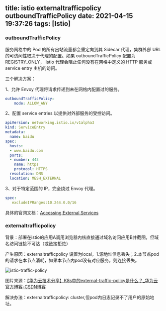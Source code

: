 title: istio externaltrafficpolicy outboundTrafficPolicy
date: 2021-04-15 19:37:26
tags: [Istio]
---

### outboundTrafficPolicy

服务网格中的 Pod 的所有出站流量都会重定向到其 Sidecar 代理，集群外部 URL 的可访问性取决于代理的配置。如果 outboundTrafficPolicy 配置为 REGISTRY_ONLY， Istio 代理会阻止任何没有在网格中定义的 HTTP 服务或 service entry 主机的访问。

三个解决方案：
<!-- more -->
1、允许 Envoy 代理将请求传递到未在网格内配置过的服务。

```yaml
outboundTrafficPolicy:
    mode: ALLOW_ANY
```
2、配置 service entries 以提供对外部服务的受控访问。

```yaml
apiVersion: networking.istio.io/v1alpha3
kind: ServiceEntry
metadata:
  name: baidu
spec:
  hosts:
  - www.baidu.com
  ports:
  - number: 443
    name: https
    protocol: HTTPS
  resolution: DNS
  location: MESH_EXTERNAL
```
3、对于特定范围的 IP，完全绕过 Envoy 代理。

```yaml
spec:
   excludeIPRanges:10.244.0.0/16
```

具体的官网文档：[Accessing External Services](https://link.zhihu.com/?target=https%3A//istio.io/latest/docs/tasks/traffic-management/egress/egress-control/)

### externaltrafficpolicy

背景：部署在istio的应用A调用浏览器内核直接通过域名访问应用B并截图，但域名访问链接不可达（或链接拒绝）

产生原因：externaltrafficpolicy 设置为local，1.源地址信息丢失；2.本节点pod的请求在本节点消耗，如果本节点内pod没有对应服务，则连接丢失。

![istio-traffic-policy](/images/istio-trafic-policy.png)

图片来源：[【华为云技术分享】K8s中的external-traffic-policy是什么？_华为云官方博客-CSDN博客](https://link.zhihu.com/?target=https%3A//blog.csdn.net/devcloud/article/details/105657334)

解决办法：externaltrafficpolicy: cluster,但pod内日志记录不了用户的原始地址。




